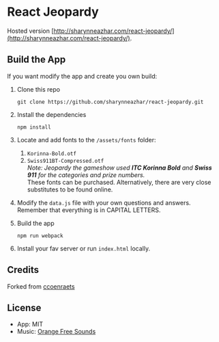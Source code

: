 # React Jeopardy

Hosted version [http://sharynneazhar.com/react-jeopardy/](http://sharynneazhar.com/react-jeopardy/).

## Build the App

If you want modify the app and create you own build:

1. Clone this repo
    ```
    git clone https://github.com/sharynneazhar/react-jeopardy.git
    ```

1. Install the dependencies
    ```
    npm install
    ```
1. Locate and add fonts to the `/assets/fonts` folder:  
   1. `Korinna-Bold.otf`  
   1. `Swiss911BT-Compressed.otf`  
*Note: Jeopardy the gameshow used* ***ITC Korinna Bold*** *and* ***Swiss 911*** *for the categories and prize numbers.*   
These fonts can be purchased. Alternatively, there are very close substitutes to be found online.

1. Modify the `data.js` file with your own questions and answers.  Remember that everything is in CAPITAL LETTERS.

1. Build the app
    ```
    npm run webpack
    ```

1. Install your fav server or run `index.html` locally.
    
## Credits
Forked from [ccoenraets](https://ccoenraets.github.io/react-trivia/)

## License

- App: MIT
- Music: [Orange Free Sounds](http://www.orangefreesounds.com/jeopardy-theme-song/)
